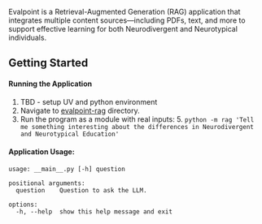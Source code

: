 Evalpoint is a Retrieval-Augmented Generation (RAG) application that integrates multiple content sources—including PDFs, text, and more 
to support effective learning for both Neurodivergent and Neurotypical individuals.


## Getting Started

#### Running the Application
1. TBD - setup UV and python environment
2. Navigate to [evalpoint-rag]() directory.
4. Run the program as a module with real inputs:
   5. `python -m rag 'Tell me something interesting about the differences in Neurodivergent and Neurotypical Education'`

#### Application Usage:
```text
usage: __main__.py [-h] question

positional arguments:
  question    Question to ask the LLM.

options:
  -h, --help  show this help message and exit
```
